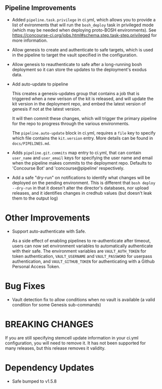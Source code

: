 ## Pipeline Improvements

- Added `pipeline.task.privilege` in ci.yml, which allows you to provide a
  list of evironments that will run the `bosh_deploy` task in privileged mode
  (which may be needed when deploying proto-BOSH environments).  See 
  https://concourse-ci.org/jobs.html#schema.step.task-step.privileged for more
  information.

- Allow genesis to create and authenticate to safe targets, which is used in
  the pipeline to target the vault specified in the configuration.

- Allow genesis to reauthenticate to safe after a long-running bosh deployment
  so it can store the updates to the deployment's exodus data.

- Add auto-update to pipeline

  This creates a genesis-updates group that contains a job that is
  triggered when a new verison of the kit is released, and will update the
  kit version in the deployment repo, and embed the latest version of
  genesis if not at the latest version.

  It will then commit these changes, which will trigger the primary
  pipeline for the repo to progress through the various environments.

  The `pipeline.auto-update` block in ci.yml, requires a `file` key to specify
  which file contains the `kit.version` entry.  More details can be found in 
  `docs/PIPELINES.md`.

- Adds `pipeline.git.commits` map entry to ci.yml, that can contain
  `user_name` and `user_email` keys for specifying the user name and email
  when the pipeline makes commits to the deployment repo.  Defaults to
  'Concourse Bot' and 'concourse@pipeline' respectively.

- Add a safe "dry-run" on notifications to identify what changes will be
  deployed on the pending environment.  This is different that `bosh deploy
  --dry-run` in that it doesn't alter the director's databases, nor upload
  releases, and it identifies changes in credhub values (but doesn't leak them
  to the output log)

# Other Improvements

- Support auto-authenticate with Safe.

  As a side effect of enabling pipelines to re-authenticate after timeout,
  users can now set environment variables to automatically authenticate with
  their safe.  The environment variables are `VAULT_AUTH_TOKEN` for token
  authentication, `VAULT_USERNAME` and `VAULT_PASSWORD` for userpass
  authentication, and `VAULT_GITHUB_TOKEN` for authenticating with a Github
  Personal Access Token.

# Bug Fixes

* Vault detection fix to allow conditions when no vault is available (a valid
  condition for some Genesis sub-commands)

# BREAKING CHANGES

If you are still specifying stemcell update information in your ci.yml
configuration, you will need to remove it.  It has not been supported for many
releases, but this release removes it validity.

# Dependency Updates

- Safe bumped to v1.5.8

